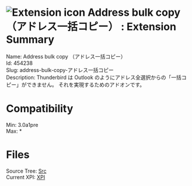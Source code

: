 # ![Extension icon](https://addons.thunderbird.net/static/img/addon-icons/default-64.png) Address bulk copy （アドレス一括コピー） : Extension Summary

Name: Address bulk copy （アドレス一括コピー）  
Id: 454238  
Slug: address-bulk-copy-アドレス一括コピー  
Description: Thunderbird は Outlook のようにアドレス全選択からの「一括コピー」ができません。
それを実現するためのアドオンです。
  

# Compatibility
Min: 3.0a1pre  
Max: *  

# Files

Source Tree: [Src](C:/Dev/Thunderbird/ThunderKdB/xall/xOther/454238-address-bulk-copy-アドレス一括コピー/src)  
Current XPI: [XPI](C:/Dev/Thunderbird/ThunderKdB/xall/xOther/454238-address-bulk-copy-アドレス一括コピー/xpi)  



